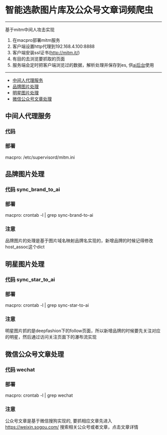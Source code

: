 # 智能选款图片库及公众号文章词频爬虫

---
基于mitm中间人攻击实现
1. 在macpro部署mitm服务
2. 客户端设置http代理到192.168.4.100:8888
3. 客户端安装ssl证书(http://mitm.it/)
4. 有目的去浏览要抓取的页面
5. 服务端会定时把客户端浏览过的数据，解析处理并保存到es, 供[ai后台](https://ai.ichuanyi.com/ai-admin/#/goodsData/imageList)使用

---

- [中间人代理服务](#中间人代理服务)
- [品牌图片处理](#品牌图片处理)
- [明星图片处理](#明星图片处理)
- [微信公众号文章处理](#微信公众号文章处理)

## 中间人代理服务

### [代码](mitm.py)
### 部署
macpro: /etc/supervisord/mitm.ini

## 品牌图片处理

### [代码](cron.py) sync_brand_to_ai
### 部署
macpro: crontab -l | grep sync-brand-to-ai
### 注意
品牌图片的处理是基于图片域名映射品牌名实现的，新增品牌的时候记得修改host_assoc这个dict

## 明星图片处理

### [代码](cron.py) sync_star_to_ai
### 部署
macpro: crontab -l | grep sync-star-to-ai
### 注意
明星图片抓的是deepfashion下的follow页面，所以新增品牌的时候要先关注对应的明星，然后通过访问关注页面下的瀑布流实现

## 微信公众号文章处理

### [代码](cron.py) wechat
### 部署
macpro: crontab -l | grep wechat
### 注意
公众号文章是基于微信搜狗实现的, 要抓相应文章先进入
https://weixin.sogou.com/
搜索相关公众号或者文章，点击文章详情
